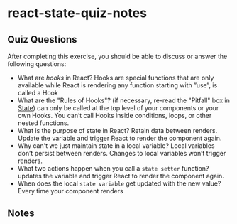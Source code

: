 # react-state-quiz-notes

## Quiz Questions

After completing this exercise, you should be able to discuss or answer the following questions:

- What are _hooks_ in React?
  Hooks are special functions that are only available while React is rendering
  any function starting with ”use”, is called a Hook
- What are the "Rules of Hooks"? (if necessary, re-read the "Pitfall" box in [State](https://react.dev/learn/state-a-components-memory))
  can only be called at the top level of your components or your own Hooks. You can’t call Hooks inside conditions, loops, or other nested functions.
- What is the purpose of state in React?
  Retain data between renders.
  Update the variable and trigger React to render the component again.
- Why can't we just maintain state in a local variable?
  Local variables don’t persist between renders.
  Changes to local variables won’t trigger renders.
- What two actions happen when you call a `state setter` function?
  updates the variable and trigger React to render the component again.
- When does the local `state variable` get updated with the new value?
  Every time your component renders

## Notes
